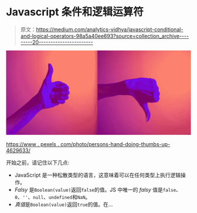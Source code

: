 # Javascript 条件和逻辑运算符

> 原文：<https://medium.com/analytics-vidhya/javascript-conditional-and-logical-operators-98a5a40ee693?source=collection_archive---------20----------------------->

![](img/936fe0676055a7c25d9e3e7794ee9b29.png)

[https://www . pexels . com/photo/persons-hand-doing-thumbs-up-4629633/](https://www.pexels.com/photo/persons-hand-doing-thumbs-up-4629633/)

开始之前，请记住以下几点:

*   JavaScript 是一种松散类型的语言，这意味着可以在任何类型上执行逻辑操作。
*   *Falsy* 是`Boolean(value)`返回`false`的值。JS 中唯一的 *falsy* 值是`false`、`0`、`''`、`null`、`undefined`和`NaN`。
*   *真值*是`Boolean(value)`返回`true`的值。在…